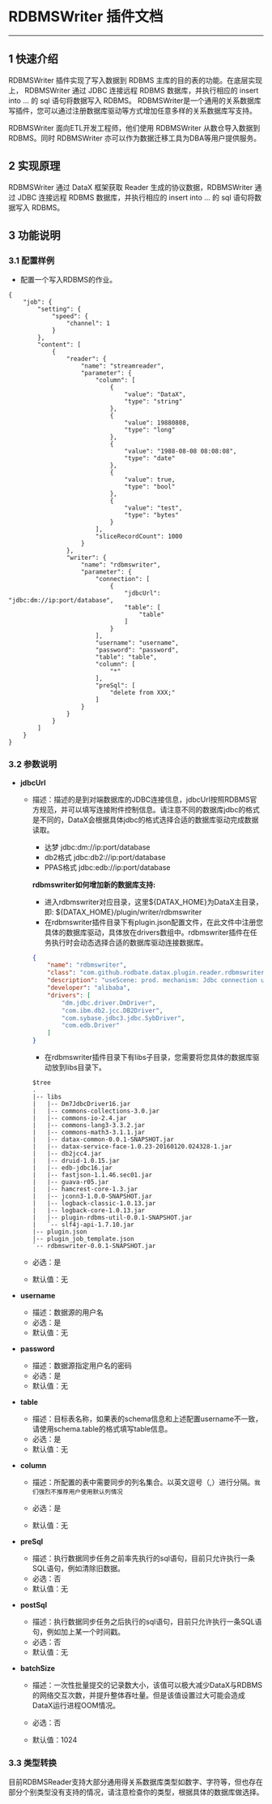 # RDBMSWriter 插件文档

---

## 1 快速介绍

RDBMSWriter 插件实现了写入数据到 RDBMS 主库的目的表的功能。在底层实现上， RDBMSWriter 通过 JDBC 连接远程 RDBMS 数据库，并执行相应的 insert into ... 的 sql 语句将数据写入 RDBMS。 RDBMSWriter是一个通用的关系数据库写插件，您可以通过注册数据库驱动等方式增加任意多样的关系数据库写支持。

RDBMSWriter 面向ETL开发工程师，他们使用 RDBMSWriter 从数仓导入数据到 RDBMS。同时 RDBMSWriter 亦可以作为数据迁移工具为DBA等用户提供服务。


## 2 实现原理

RDBMSWriter 通过 DataX 框架获取 Reader 生成的协议数据，RDBMSWriter 通过 JDBC 连接远程 RDBMS 数据库，并执行相应的 insert into ... 的 sql 语句将数据写入 RDBMS。


## 3 功能说明

### 3.1 配置样例

* 配置一个写入RDBMS的作业。

```
{
    "job": {
        "setting": {
            "speed": {
                "channel": 1
            }
        },
        "content": [
            {
                "reader": {
                    "name": "streamreader",
                    "parameter": {
                        "column": [
                            {
                                "value": "DataX",
                                "type": "string"
                            },
                            {
                                "value": 19880808,
                                "type": "long"
                            },
                            {
                                "value": "1988-08-08 08:08:08",
                                "type": "date"
                            },
                            {
                                "value": true,
                                "type": "bool"
                            },
                            {
                                "value": "test",
                                "type": "bytes"
                            }
                        ],
                        "sliceRecordCount": 1000
                    }
                },
                "writer": {
                    "name": "rdbmswriter",
                    "parameter": {
                        "connection": [
                            {
                                "jdbcUrl": "jdbc:dm://ip:port/database",
                                "table": [
                                    "table"
                                ]
                            }
                        ],
                        "username": "username",
                        "password": "password",
                        "table": "table",
                        "column": [
                            "*"
                        ],
                        "preSql": [
                            "delete from XXX;"
                        ]
                    }
                }
            }
        ]
    }
}
```


### 3.2 参数说明


* **jdbcUrl**

  * 描述：描述的是到对端数据库的JDBC连接信息，jdbcUrl按照RDBMS官方规范，并可以填写连接附件控制信息。请注意不同的数据库jdbc的格式是不同的，DataX会根据具体jdbc的格式选择合适的数据库驱动完成数据读取。
  
	- 达梦 jdbc:dm://ip:port/database
	- db2格式 jdbc:db2://ip:port/database
	- PPAS格式 jdbc:edb://ip:port/database
  
	**rdbmswriter如何增加新的数据库支持:**  
	
	- 进入rdbmswriter对应目录，这里${DATAX_HOME}为DataX主目录，即: ${DATAX_HOME}/plugin/writer/rdbmswriter
	- 在rdbmswriter插件目录下有plugin.json配置文件，在此文件中注册您具体的数据库驱动，具体放在drivers数组中。rdbmswriter插件在任务执行时会动态选择合适的数据库驱动连接数据库。
   
	```json
	{
	    "name": "rdbmswriter",
	    "class": "com.github.rodbate.datax.plugin.reader.rdbmswriter.RdbmsWriter",
	    "description": "useScene: prod. mechanism: Jdbc connection using the database, execute select sql, retrieve data from the ResultSet. warn: The more you know about the database, the less problems you encounter.",
	    "developer": "alibaba",
	    "drivers": [
	        "dm.jdbc.driver.DmDriver",
	        "com.ibm.db2.jcc.DB2Driver",
	        "com.sybase.jdbc3.jdbc.SybDriver",
	        "com.edb.Driver"
	    ]
	}
	```
	- 在rdbmswriter插件目录下有libs子目录，您需要将您具体的数据库驱动放到libs目录下。
        
	```
	$tree
	.
	|-- libs
	|   |-- Dm7JdbcDriver16.jar
	|   |-- commons-collections-3.0.jar
	|   |-- commons-io-2.4.jar
	|   |-- commons-lang3-3.3.2.jar
	|   |-- commons-math3-3.1.1.jar
	|   |-- datax-common-0.0.1-SNAPSHOT.jar
	|   |-- datax-service-face-1.0.23-20160120.024328-1.jar
	|   |-- db2jcc4.jar
	|   |-- druid-1.0.15.jar
	|   |-- edb-jdbc16.jar
	|   |-- fastjson-1.1.46.sec01.jar
	|   |-- guava-r05.jar
	|   |-- hamcrest-core-1.3.jar
	|   |-- jconn3-1.0.0-SNAPSHOT.jar
	|   |-- logback-classic-1.0.13.jar
	|   |-- logback-core-1.0.13.jar
	|   |-- plugin-rdbms-util-0.0.1-SNAPSHOT.jar
	|   `-- slf4j-api-1.7.10.jar
	|-- plugin.json
	|-- plugin_job_template.json
	`-- rdbmswriter-0.0.1-SNAPSHOT.jar
	```
  
  * 必选：是 <br />
  
  * 默认值：无 <br />
   
* **username**
 
  * 描述：数据源的用户名 <br />
  * 必选：是 <br />
  * 默认值：无 <br />

* **password**

  * 描述：数据源指定用户名的密码 <br />
  * 必选：是 <br />
  * 默认值：无 <br />
 
* **table**
  
  * 描述：目标表名称，如果表的schema信息和上述配置username不一致，请使用schema.table的格式填写table信息。 <br />
  * 必选：是 <br />
  * 默认值：无 <br />
 
* **column**

  * 描述：所配置的表中需要同步的列名集合。以英文逗号（,）进行分隔。`我们强烈不推荐用户使用默认列情况` <br />

  * 必选：是 <br />
  * 默认值：无 <br />
  
* **preSql**

  * 描述：执行数据同步任务之前率先执行的sql语句，目前只允许执行一条SQL语句，例如清除旧数据。<br />  
  * 必选：否 <br />  
  * 默认值：无 <br />  

* **postSql**

  * 描述：执行数据同步任务之后执行的sql语句，目前只允许执行一条SQL语句，例如加上某一个时间戳。 <br />  
  * 必选：否 <br />  
  * 默认值：无 <br />  

* **batchSize**

  * 描述：一次性批量提交的记录数大小，该值可以极大减少DataX与RDBMS的网络交互次数，并提升整体吞吐量。但是该值设置过大可能会造成DataX运行进程OOM情况。<br />
 
  * 必选：否 <br />
 
  * 默认值：1024 <br />
  
### 3.3 类型转换

目前RDBMSReader支持大部分通用得关系数据库类型如数字、字符等，但也存在部分个别类型没有支持的情况，请注意检查你的类型，根据具体的数据库做选择。
